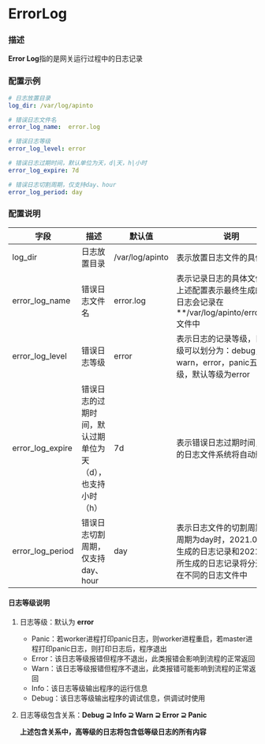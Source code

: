 # ErrorLog

### 描述
**Error Log**指的是网关运行过程中的日志记录

### 配置示例
```yaml
# 日志放置目录
log_dir: /var/log/apinto

# 错误日志文件名
error_log_name:  error.log

# 错误日志等级
error_log_level: error

# 错误日志过期时间，默认单位为天，d|天，h|小时
error_log_expire: 7d

# 错误日志切割周期，仅支持day、hour
error_log_period: day
```

### 配置说明

| 字段             | 描述                                                       | 默认值        | 说明                                                         |
| ---------------- | ---------------------------------------------------------- | ------------- | ------------------------------------------------------------ |
| log_dir          | 日志放置目录                                               | /var/log/apinto | 表示放置日志文件的具体目录                                   |
| error_log_name   | 错误日志文件名                                             | error.log     | 表示记录日志的具体文件名，上述配置表示最终生成的运行日志会记录在**/var/log/apinto/error.log**文件中 |
| error_log_level  | 错误日志等级                                               | error         | 表示日志的记录等级，日志等级可以划分为：debug，info，warn，error，panic五个等级，默认等级为error |
| error_log_expire | 错误日志的过期时间，默认过期单位为天（d），也支持小时（h） | 7d            | 表示错误日志过期时间，过期的日志文件系统将自动删除           |
| error_log_period | 错误日志切割周期，仅支持day、hour                          | day           | 表示日志文件的切割周期。当周期为day时，2021.01.01所生成的日志记录和2021.01.02所生成的日志记录将分开存储在不同的日志文件中 |

#### 日志等级说明

1. 日志等级：默认为 **error**

   - Panic：若worker进程打印panic日志，则worker进程重启，若master进程打印panic日志，则打印日志后，程序退出
   - Error：该日志等级报错但程序不退出，此类报错会影响到流程的正常返回
   - Warn：该日志等级报错但程序不退出，此类报错可能影响到流程的正常返回
   - Info：该日志等级输出程序的运行信息
   - Debug：该日志等级输出程序的调试信息，供调试时使用

2. 日志等级包含关系：**Debug ⊇ Info ⊇ Warn ⊇ Error ⊇ Panic**

   **上述包含关系中，高等级的日志将包含低等级日志的所有内容**

